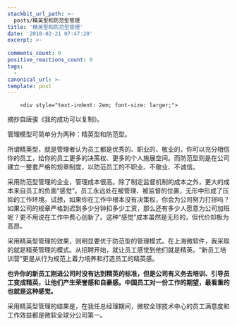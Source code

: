 ```yaml
---
stackbit_url_path: >-
  posts/精英型和防范型管理
title: '精英型和防范型管理'
date: '2010-02-21 07:47:20'
excerpt: >-
  
comments_count: 0
positive_reactions_count: 0
tags: 
  - 
canonical_url: >-
template: post
---
```


        <div style="text-indent: 2em; font-size: larger;">
<p>摘抄自唐骏《我的成功可以复制》。</p>
<p>管理模型可简单分为两种：精英型和防范型。</p>
<p>所谓精英型，就是管理者认为员工都是优秀的、职业的、敬业的，你可以充分相信你的员工，给你的员工更多的决策权、更多的个人施展空间。而防范型则是在公司建立一整套严格的规章制度，以防范员工的不职业、不敬业、不诚信。</p>
<p>采用防范型管理的企业，管理成本很高。除了制定监督机制的成本之外，更大的成本来自员工的负面“感觉”。员工永远处在被管理、被监督的位置，无形中形成了压抑的工作环境。试想，如果你在工作中根本没有决策权，你会为公司努力打拼吗？如果公司的规章严格到迟到多少分钟扣多少工资，那么还有多少人愿意为公司加班呢？更不用说在工作中费心创新了。这种“感觉”成本虽然是无形的，但代价却极为高昂。</p>
<p>采用精英型管理的效果，则明显要优于防范型的管理模式。在上海微软件，我采取的就是精英管理的模式。从招聘开始，就让员工感觉到他们就是精英。“新员工培训营”更是从行为规范上着力培养和打造员工的精英感。</p>
<p><strong>也许你的新员工刚进公司时没有达到精英的标准，但是公司有义务去培训、引导员工变成精英，让他们产生荣誉感和自豪感。中国员工对一份工作的期望，最看重的也就是这种感觉。</strong></p>
<p>采用精英型管理的结果是，在我任总经理期间，微软全球技术中心的员工满意度和工作效益都是微软全球分公司第一。</p>
</div>
      